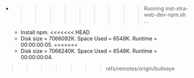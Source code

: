 * >>>>>>>>> Running inst-xtra-web-dev-npm.sh ...
  * Install npm.
<<<<<<< HEAD
  * Disk size = 7066092K. Space Used = 6548K. Runtime = 00:00:00:05.
=======
  * Disk size = 7066240K. Space Used = 6548K. Runtime = 00:00:00:04.
>>>>>>> refs/remotes/origin/bullseye
